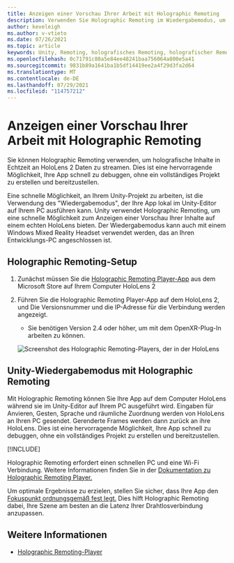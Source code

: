 ```yaml
---
title: Anzeigen einer Vorschau Ihrer Arbeit mit Holographic Remoting
description: Verwenden Sie Holographic Remoting im Wiedergabemodus, um eine Vorschau Ihrer Anwendungsänderungen auf einem Gerät anzuzeigen, ohne eine App bereitzustellen.
author: keveleigh
ms.author: v-vtieto
ms.date: 07/26/2021
ms.topic: article
keywords: Unity, Remoting, holografisches Remoting, holografischer Remotingplayer, HoloLens, Mixed Reality-Headset, Windows Mixed Reality-Headset, Virtual Reality-Headset, Unity-Wiedergabemodus
ms.openlocfilehash: 0c71791c80a5e84ee48241baa756064a800e5a41
ms.sourcegitcommit: 9831b89a1641ba1b5df14419ee2a4f29d3fa2d64
ms.translationtype: MT
ms.contentlocale: de-DE
ms.lasthandoff: 07/29/2021
ms.locfileid: "114757212"
---
```

# <a name="preview-your-work-with-holographic-remoting"></a>Anzeigen einer Vorschau Ihrer Arbeit mit Holographic Remoting

Sie können Holographic Remoting verwenden, um holografische Inhalte in Echtzeit an HoloLens 2 Daten zu streamen. Dies ist eine hervorragende Möglichkeit, Ihre App schnell zu debuggen, ohne ein vollständiges Projekt zu erstellen und bereitzustellen. 

Eine schnelle Möglichkeit, an Ihrem Unity-Projekt zu arbeiten, ist die Verwendung des "Wiedergabemodus", der Ihre App lokal im Unity-Editor auf Ihrem PC ausführen kann. Unity verwendet Holographic Remoting, um eine schnelle Möglichkeit zum Anzeigen einer Vorschau Ihrer Inhalte auf einem echten HoloLens bieten. Der Wiedergabemodus kann auch mit einem Windows Mixed Reality Headset verwendet werden, das an Ihren Entwicklungs-PC angeschlossen ist.

## <a name="holographic-remoting-setup"></a>Holographic Remoting-Setup

1. Zunächst müssen Sie die [Holographic Remoting Player-App](https://www.microsoft.com/store/productId/9NBLGGH4SV40) aus dem Microsoft Store auf Ihrem Computer HoloLens 2
2. Führen Sie die Holographic Remoting Player-App auf dem HoloLens 2, und Die Versionsnummer und die IP-Adresse für die Verbindung werden angezeigt.
    * Sie benötigen Version 2.4 oder höher, um mit dem OpenXR-Plug-In arbeiten zu können.

    ![Screenshot des Holographic Remoting-Players, der in der HoloLens](images/openxr-features-img-01.png)

## <a name="unity-play-mode-with-holographic-remoting"></a>Unity-Wiedergabemodus mit Holographic Remoting

Mit Holographic Remoting können Sie Ihre App auf dem Computer HoloLens während sie im Unity-Editor auf Ihrem PC ausgeführt wird. Eingaben für Anvieren, Gesten, Sprache und räumliche Zuordnung werden von HoloLens an Ihren PC gesendet. Gerenderte Frames werden dann zurück an ihre HoloLens. Dies ist eine hervorragende Möglichkeit, Ihre App schnell zu debuggen, ohne ein vollständiges Projekt zu erstellen und bereitzustellen.

[!INCLUDE[](includes/unity-play-mode.md)]

Holographic Remoting erfordert einen schnellen PC und eine Wi-Fi Verbindung. Weitere Informationen finden Sie in der [Dokumentation zu Holographic Remoting Player.](../platform-capabilities-and-apis/holographic-remoting-player.md)

Um optimale Ergebnisse zu erzielen, stellen Sie sicher, dass Ihre App den [Fokuspunkt ordnungsgemäß fest legt.](focus-point-in-unity.md) Dies hilft Holographic Remoting dabei, Ihre Szene am besten an die Latenz Ihrer Drahtlosverbindung anzupassen.

## <a name="see-also"></a>Weitere Informationen

* [Holographic Remoting-Player](../platform-capabilities-and-apis/holographic-remoting-player.md)
